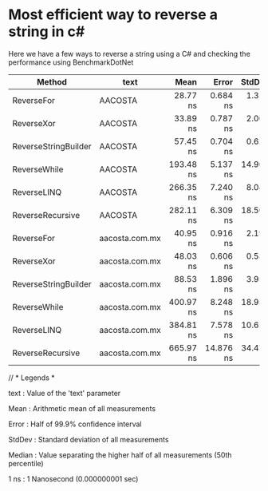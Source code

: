 # Most efficient way to reverse a string in c#

Here we have a few ways to reverse a string using a C# and checking the performance using BenchmarkDotNet

|               Method |           text |      Mean |     Error |    StdDev |    Median |
|--------------------- |--------------- |----------:|----------:|----------:|----------:|
|           ReverseFor |        AACOSTA |  28.77 ns |  0.684 ns |  1.351 ns |  28.41 ns |
|           ReverseXor |        AACOSTA |  33.89 ns |  0.787 ns |  2.004 ns |  32.97 ns |
| ReverseStringBuilder |        AACOSTA |  57.45 ns |  0.704 ns |  0.624 ns |  57.33 ns |
|         ReverseWhile |        AACOSTA | 193.48 ns |  5.137 ns | 14.903 ns | 190.57 ns |
|          ReverseLINQ |        AACOSTA | 266.35 ns |  7.240 ns |  8.047 ns | 263.55 ns |
|     ReverseRecursive |        AACOSTA | 282.11 ns |  6.309 ns | 18.502 ns | 278.36 ns |
|           ReverseFor | aacosta.com.mx |  40.95 ns |  0.916 ns |  2.196 ns |  40.38 ns |
|           ReverseXor | aacosta.com.mx |  48.03 ns |  0.606 ns |  0.537 ns |  47.95 ns |
| ReverseStringBuilder | aacosta.com.mx |  88.53 ns |  1.896 ns |  3.959 ns |  86.93 ns |
|         ReverseWhile | aacosta.com.mx | 400.97 ns |  8.248 ns | 18.951 ns | 394.94 ns |
|          ReverseLINQ | aacosta.com.mx | 384.81 ns |  7.578 ns | 10.623 ns | 383.72 ns |
|     ReverseRecursive | aacosta.com.mx | 665.97 ns | 14.876 ns | 34.477 ns | 657.21 ns |

// * Legends *
  
text   : Value of the 'text' parameter

Mean   : Arithmetic mean of all measurements

Error  : Half of 99.9% confidence interval

StdDev : Standard deviation of all measurements

Median : Value separating the higher half of all measurements (50th percentile)

1 ns   : 1 Nanosecond (0.000000001 sec)


